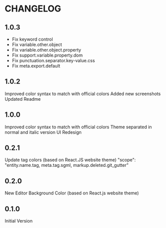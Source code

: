# CHANGELOG #

## 1.0.3 ##
- Fix keyword control
- Fix variable.other.object
- Fix variable.other.object.property
- Fix support.variable.property.dom
- Fix punctuation.separator.key-value.css
- Fix meta.export.default

## 1.0.2 ##
Improved color syntax to match with official colors
Added new screenshots
Updated Readme

## 1.0.0 ##
Improved color syntax to match with official colors
Theme separated in normal and italic version
UI Redesign

## 0.2.1 ##
Update tag colors (based on React.JS website theme)
"scope": "entity.name.tag, meta.tag.sgml, markup.deleted.git_gutter"

## 0.2.0 ##
New Editor Background Color (based on React.js website theme)

## 0.1.0 ##
Initial Version
